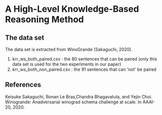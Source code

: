 # A High-Level Knowledge-Based Reasoning Method

## The data set
The data set is extracted from WinoGrande (Sakaguchi, 2020). 
1. krr_ws_both_paired.csv : the 80 sentences that can be paired (only this data set is used for the two experiments in our paper) 
2. krr_ws_both_non_paired.csv : the 91 sentences that can 'not' be paired

## References 
Keisuke Sakaguchi, Ronan Le Bras,Chandra Bhagavatula, and Yejin Choi. Winogrande: Anadversarial winograd schema challenge at scale. In AAAI-20, 2020.
